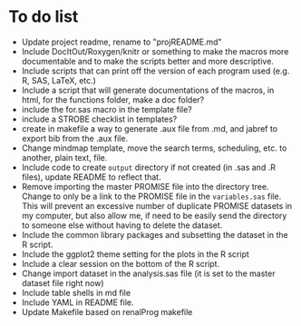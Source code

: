 # To do list #

* Update project readme, rename to "projREADME.md"
* Include DocItOut/Roxygen/knitr or something to make the macros more
  documentable and to make the scripts better and more descriptive.
* Include scripts that can print off the version of each program used
  (e.g. R, SAS, LaTeX, etc.)
* Include a script that will generate documentations of the macros, in
  html, for the functions folder, make a doc folder?
* include the for.sas macro in the template file? 
* include a STROBE checklist in templates?
* create in makefile a way to generate .aux file from .md, and jabref
  to export bib from the .aux file.
* Change mindmap template, move the search terms, scheduling, etc. to
  another, plain text, file.
* Include code to create `output` directory if not created (in .sas
  and .R files), update README to reflect that.
* Remove importing the master PROMISE file into the directory tree.
  Change to only be a link to the PROMISE file in the `variables.sas`
  file.  This will prevent an excessive number of duplicate PROMISE
  datasets in my computer, but also allow me, if need to be easily
  send the directory to someone else without having to delete the
  dataset.
* Include the common library packages and subsetting the dataset in
  the R script.
* Include the ggplot2 theme setting for the plots in the R script
* Include a clear session on the bottom of the R script.
* Change import dataset in the analysis.sas file (it is set to the
  master dataset file right now)
* Include table shells in md file
* Include YAML in README file.
* Update Makefile based on renalProg makefile
